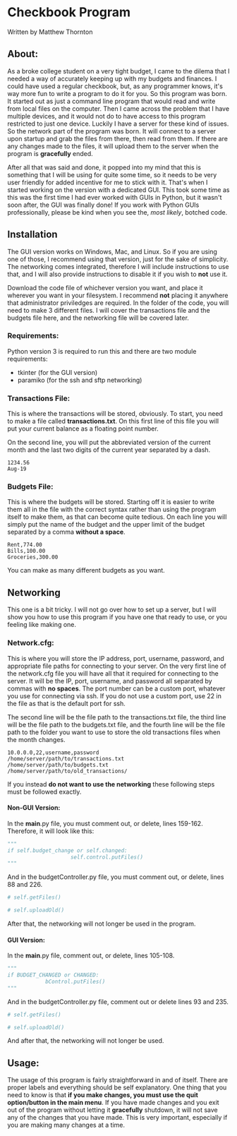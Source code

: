 # Checkbook Program
Written by Matthew Thornton

## About:
As a broke college student on a very tight budget, I came to the dilema that I needed a way of accurately keeping up with my budgets and finances. I could have used a regular checkbook, but, as any programmer knows, it's way more fun to write a program to do it for you. So this program was born. It started out as just a command line program that would read and write from local files on the computer. Then I came across the problem that I have multiple devices, and it would not do to have access to this program restricted to just one device. Luckily I have a server for these kind of issues. So the network part of the program was born. It will connect to a server upon startup and grab the files from there, then read from them. If there are any changes made to the files, it will upload them to the server when the program is **gracefully** ended. 

After all that was said and done, it popped into my mind that this is something that I will be using for quite some time, so it needs to be very user friendly for added incentive for me to stick with it. That's when I started working on the version with a dedicated GUI. This took some time as this was the first time I had ever worked with GUIs in Python, but it wasn't soon after, the GUI was finally done! If you work with Python GUIs professionally, please be kind when you see the, *most likely*, botched code.

## Installation
The GUI version works on Windows, Mac, and Linux. So if you are using one of those, I recommend using that version, just for the sake of simplicity. The networking comes integrated, therefore I will include instructions to use that, and I will also provide instructions to disable it if you wish to **not** use it.

Download the code file of whichever version you want, and place it wherever you want in your filesystem. I recommend **not** placing it anywhere that administrator priviledges are required. In the folder of the code, you will need to make 3 different files. I will cover the transactions file and the budgets file here, and the networking file will be covered later.

### Requirements:
Python version 3 is required to run this and there are two module requirements:

- tkinter (for the GUI version)
- paramiko (for the ssh and sftp networking)

### Transactions File:
This is where the transactions will be stored, obviously. To start, you need to make a file called **transactions.txt**. On this first line of this file you will put your current balance as a floating point number. 

On the second line, you will put the abbreviated version of the current month and the last two digits of the current year separated by a dash.

```
1234.56
Aug-19
```

### Budgets File:
This is where the budgets will be stored. Starting off it is easier to write them all in the file with the correct syntax rather than using the program itself to make them, as that can become quite tedious. On each line you will simply put the name of the budget and the upper limit of the budget separated by a comma **without a space**.

```
Rent,774.00
Bills,100.00
Groceries,300.00
```

You can make as many different budgets as you want.

## Networking

This one is a bit tricky. I will not go over how to set up a server, but I will show you how to use this program if you have one that ready to use, or you feeling like making one. 

### Network.cfg:
This is where you will store the IP address, port, username, password, and appropriate file paths for connecting to your server. On the very first line of the network.cfg file you will have all that it required for connecting to the server. It will be the IP, port, username, and password all separated by commas with **no spaces**. The port number can be a custom port, whatever you use for connecting via ssh. If you do not use a custom port, use 22 in the file as that is the default port for ssh.

The second line will be the file path to the transactions.txt file, the third line will be the file path to the budgets.txt file, and the fourth line will be the file path to the folder you want to use to store the old transactions files when the month changes.

```
10.0.0.0,22,username,password
/home/server/path/to/transactions.txt
/home/server/path/to/budgets.txt
/home/server/path/to/old_transactions/
```

If you instead **do not want to use the networking** these following steps must be followed exactly.

#### Non-GUI Version:
In the __main__.py file, you must comment out, or delete, lines 159-162. Therefore, it will look like this:

```python
"""
if self.budget_change or self.changed:
                    self.control.putFiles()
"""
```

And in the budgetController.py file, you must comment out, or delete, lines 88 and 226. 

```python
# self.getFiles()
```

```python
# self.uploadOld()
```

After that, the networking will not longer be used in the program.

#### GUI Version:
In the __main__.py file, comment out, or delete, lines 105-108. 

```python
"""
if BUDGET_CHANGED or CHANGED:
            bControl.putFiles()
"""
```

And in the budgetController.py file, comment out or delete lines 93 and 235.

```python
# self.getFiles()
```

```python
# self.uploadOld()
```

And after that, the networking will not longer be used.

## Usage:
The usage of this program is fairly straightforward in and of itself. There are proper labels and everything should be self explanatory. One thing that you need to know is that **if you make changes, you must use the quit option/button in the main menu**. If you have made changes and you exit out of the program without letting it **gracefully** shutdown, it will not save any of the changes that you have made. This is very important, especially if you are making many changes at a time.
